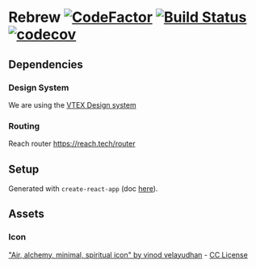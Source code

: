 # Rebrew [![CodeFactor](https://www.codefactor.io/repository/github/carvallegro/rebrew/badge)](https://www.codefactor.io/repository/github/carvallegro/rebrew) [![Build Status](https://travis-ci.com/carvallegro/rebrew.svg?branch=master)](https://travis-ci.com/carvallegro/rebrew) [![codecov](https://codecov.io/gh/carvallegro/rebrew/branch/master/graph/badge.svg)](https://codecov.io/gh/carvallegro/rebrew)

## Dependencies

### Design System 

We are using the [VTEX Design system](https://styleguide.vtex.com/)

### Routing

Reach router https://reach.tech/router 

## Setup

Generated with `create-react-app` (doc [here](./CREATE-REACT-APP.md)).

## Assets

### Icon

["Air, alchemy, minimal, spiritual icon" by vinod velayudhan](https://www.iconfinder.com/icons/1328803/air_alchemy_minimal_spiritual_icon)  - [CC License](https://creativecommons.org/licenses/by/3.0/)